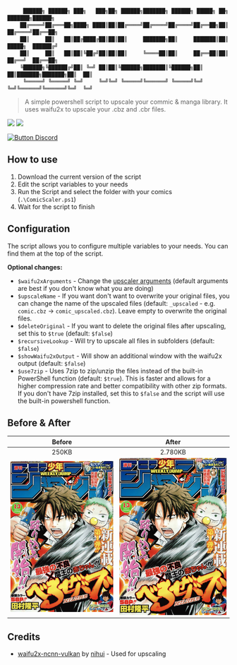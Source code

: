 ```
     ██████╗ ██████╗ ███╗   ███╗██╗ ██████╗███████╗ ██████╗ █████╗ ██╗     ███████╗██████╗ 
    ██╔════╝██╔═══██╗████╗ ████║██║██╔════╝██╔════╝██╔════╝██╔══██╗██║     ██╔════╝██╔══██╗
    ██║     ██║   ██║██╔████╔██║██║██║     ███████╗██║     ███████║██║     █████╗  ██████╔╝
    ██║     ██║   ██║██║╚██╔╝██║██║██║     ╚════██║██║     ██╔══██║██║     ██╔══╝  ██╔══██╗
    ╚██████╗╚██████╔╝██║ ╚═╝ ██║██║╚██████╗███████║╚██████╗██║  ██║███████╗███████╗██║  ██║
     ╚═════╝ ╚═════╝ ╚═╝     ╚═╝╚═╝ ╚═════╝╚══════╝ ╚═════╝╚═╝  ╚═╝╚══════╝╚══════╝╚═╝  ╚═╝
```

> A simple powershell script to upscale your commic & manga library. It uses waifu2x to upscale your .cbz and .cbr files.

![](https://img.shields.io/github/stars/Rabenherz112/ComicScaler?color=yellow&style=plastic&label=Stars) ![](https://img.shields.io/discord/728735370560143360?color=5460e6&label=Discord&style=plastic)

[![Button Discord]][Link2]
<!----------------------------------------------------------------------------->
[Link2]: # 'https://discord.gg/ySk5eYrrjG'
<!---------------------------------[ Buttons ]--------------------------------->
[Button Discord]: https://img.shields.io/badge/Join_Discord-7289da?style=for-the-badge

## How to use

1. Download the current version of the script
2. Edit the script variables to your needs
3. Run the Script and select the folder with your comics (`.\ComicScaler.ps1`)
4. Wait for the script to finish

## Configuration

The script allows you to configure multiple variables to your needs. You can find them at the top of the script.

**Optional changes:**

- `$waifu2xArguments` - Change the [upscaler arguments](https://github.com/nihui/waifu2x-ncnn-vulkan#usages) (default arguments are best if you don't know what you are doing)
- `$upscaleName` - If you want don't want to overwrite your original files, you can change the name of the upscaled files (default: `_upscaled` - e.g. `comic.cbz` -> `comic_upscaled.cbz`). Leave empty to overwrite the original files.
- `$deleteOriginal` - If you want to delete the original files after upscaling, set this to `$true` (default: `$false`)
- `$recursiveLookup` - Will try to upscale all files in subfolders (default: `$false`)
- `$showWaifu2xOutput` - Will show an additional window with the waifu2x output (default: `$false`)
- `$use7zip` - Uses 7zip to zip/unzip the files instead of the built-in PowerShell function (default: `$true`). This is faster and allows for a higher compression rate and better compatibility with other zip formats. If you don't have 7zip installed, set this to `$false` and the script will use the built-in powershell function.

## Before & After

| Before | After |
| :----: | :---: |
| 250KB | 2.780KB |
| ![](/assets/normal.jpg) | ![](/assets/upscaled.jpg) |

## Credits

- [waifu2x-ncnn-vulkan](https://github.com/nihui/waifu2x-ncnn-vulkan) by [nihui](https://github.com/nihui) - Used for upscaling
